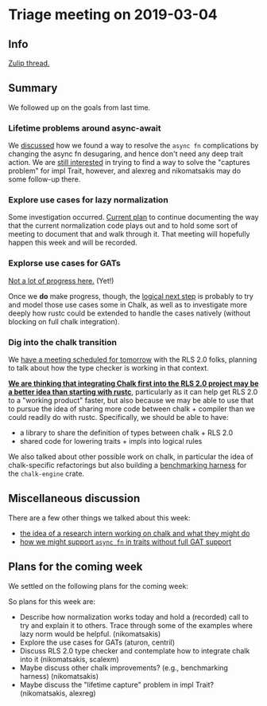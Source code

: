 # Triage meeting on 2019-03-04

## Info

[Zulip thread.](https://rust-lang.zulipchat.com/#narrow/stream/144729-t-compiler.2Fwg-traits/topic/weekly.20meeting.202019-03-04)

## Summary

We followed up on the goals from last time.

### Lifetime problems around async-await

We [discussed](https://rust-lang.zulipchat.com/#narrow/stream/144729-t-compiler.2Fwg-traits/topic/weekly.20meeting.202019-03-04/near/159939976)
how we found a way to resolve the `async fn` complications by changing
the async fn desugaring, and hence don't need any deep trait
action. We are [still interested](https://rust-lang.zulipchat.com/#narrow/stream/144729-t-compiler.2Fwg-traits/topic/weekly.20meeting.202019-03-04/near/159940028)
in trying to find a way to solve the "captures problem" for impl
Trait, however, and alexreg and nikomatsakis may do some follow-up
there.

### Explore use cases for lazy normalization

Some investigation occurred. [Current plan](https://rust-lang.zulipchat.com/#narrow/stream/144729-t-compiler.2Fwg-traits/topic/weekly.20meeting.202019-03-04/near/159940188)
to continue documenting the way that the current normalization code
plays out and to hold some sort of meeting to document that and walk
through it. That meeting will hopefully happen this week and will be
recorded.

### Explorse use cases for GATs

[Not a lot of progress here.](https://rust-lang.zulipchat.com/#narrow/stream/144729-t-compiler.2Fwg-traits/topic/weekly.20meeting.202019-03-04/near/159940294) (Yet!)

Once we **do** make progress, though, the [logical next
step](https://rust-lang.zulipchat.com/#narrow/stream/144729-t-compiler.2Fwg-traits/topic/weekly.20meeting.202019-03-04/near/159940943)
is probably to try and model those use cases some in Chalk, as well as
to investigate more deeply how rustc could be extended to handle the
cases natively (without blocking on full chalk integration).

### Dig into the chalk transition

We [have a meeting scheduled for tomorrow](https://rust-lang.zulipchat.com/#narrow/stream/144729-t-compiler.2Fwg-traits/topic/weekly.20meeting.202019-03-04/near/159940496) with the RLS 2.0 folks, planning to talk about how the type checker is working in that context.

[**We are thinking that integrating Chalk first into the RLS 2.0
project may be a better idea than starting with
rustc**](https://rust-lang.zulipchat.com/#narrow/stream/144729-t-compiler.2Fwg-traits/topic/weekly.20meeting.202019-03-04/near/159940552),
particularly as it can help get RLS 2.0 to a "working product" faster,
but also because we may be able to use that to pursue the idea of
sharing more code between chalk + compiler than we could readily do
with rustc. Specifically, we should be able to have:

- a library to share the definition of types between chalk + RLS 2.0
- shared code for lowering traits + impls into logical rules

We also talked about other possible work on chalk, in particular the
idea of chalk-specific refactorings but also building a [benchmarking
harness](https://rust-lang.zulipchat.com/#narrow/stream/144729-t-compiler.2Fwg-traits/topic/weekly.20meeting.202019-03-04/near/159940894)
for the `chalk-engine` crate.

## Miscellaneous discussion

There are a few other things we talked about this week:

- [the idea of a research intern working on chalk and what they might
do](https://rust-lang.zulipchat.com/#narrow/stream/144729-t-compiler.2Fwg-traits/topic/weekly.20meeting.202019-03-04/near/159941464)
- [how we might support `async fn` in traits without full GAT support](https://rust-lang.zulipchat.com/#narrow/stream/144729-t-compiler.2Fwg-traits/topic/weekly.20meeting.202019-03-04/near/159942222)

## Plans for the coming week

We settled on the following plans for the coming week:

So plans for this week are:

- Describe how normalization works today and hold a (recorded) call to
  try and explain it to others. Trace through some of the examples
  where lazy norm would be helpful. (nikomatsakis)
- Explore the use cases for GATs (aturon, centril)
- Discuss RLS 2.0 type checker and contemplate how to integrate chalk
  into it (nikomatsakis, scalexm)
- Maybe discuss other chalk improvements? (e.g., benchmarking harness) (nikomatsakis) 
- Maybe discuss the "lifetime capture" problem in impl Trait? (nikomatsakis, alexreg)